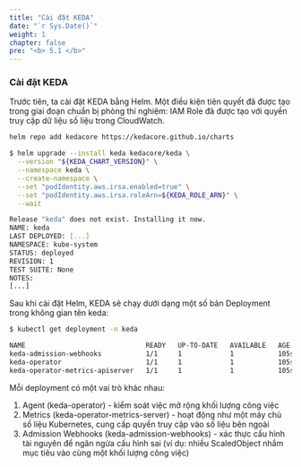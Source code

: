 ```yaml
---
title: "Cài đặt KEDA"
date: "`r Sys.Date()`"
weight: 1
chapter: false
pre: "<b> 5.1 </b>"
---
```


### Cài đặt KEDA

Trước tiên, ta cài đặt KEDA bằng Helm. Một điều kiện tiên quyết đã được tạo trong giai đoạn chuẩn bị phòng thí nghiệm: IAM Role đã được tạo với quyền truy cập dữ liệu số liệu trong CloudWatch.

```bash
helm repo add kedacore https://kedacore.github.io/charts
```

```bash
$ helm upgrade --install keda kedacore/keda \
  --version "${KEDA_CHART_VERSION}" \
  --namespace keda \
  --create-namespace \
  --set "podIdentity.aws.irsa.enabled=true" \
  --set "podIdentity.aws.irsa.roleArn=${KEDA_ROLE_ARN}" \
  --wait

Release "keda" does not exist. Installing it now.
NAME: keda
LAST DEPLOYED: [...]
NAMESPACE: kube-system
STATUS: deployed
REVISION: 1
TEST SUITE: None
NOTES:
[...]
```

Sau khi cài đặt Helm, KEDA sẽ chạy dưới dạng một số bản Deployment trong không gian tên keda:
```bash
$ kubectl get deployment -n keda

NAME                              READY   UP-TO-DATE   AVAILABLE   AGE
keda-admission-webhooks           1/1     1            1           105s
keda-operator                     1/1     1            1           105s
keda-operator-metrics-apiserver   1/1     1            1           105s
```

Mỗi deployment có một vai trò khác nhau:

1. Agent (keda-operator) - kiểm soát việc mở rộng khối lượng công việc
2. Metrics (keda-operator-metrics-server) - hoạt động như một máy chủ số liệu Kubernetes, cung cấp quyền truy cập vào số liệu bên ngoài
3. Admission Webhooks (keda-admission-webhooks) - xác thực cấu hình tài nguyên để ngăn ngừa cấu hình sai (ví dụ: nhiều ScaledObject nhắm mục tiêu vào cùng một khối lượng công việc)